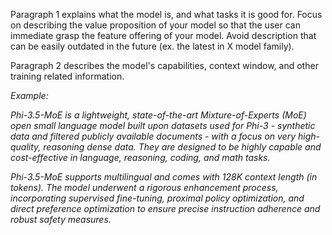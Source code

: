 <!-- DO NOT CHANGE MARKDOWN HEADERS. IF CHANGED, MODEL CARD MAY BE REJECTED BY A REVIEWER -->

<!-- `description.md` is required. -->

Paragraph 1 explains what the model is, and what tasks it is good for. Focus on describing the value proposition of your model so that the user can immediate grasp the feature offering of your model. Avoid description that can be easily outdated in the future (ex. the latest in X model family).

Paragraph 2 describes the model's capabilities, context window, and other training related information.

*Example:*

*Phi-3.5-MoE is a lightweight, state-of-the-art Mixture-of-Experts (MoE) open small language model built upon datasets used for Phi-3 - synthetic data and filtered publicly available documents - with a focus on very high-quality, reasoning dense data. They are designed to be highly capable and cost-effective in language, reasoning, coding, and math tasks.*

*Phi-3.5-MoE supports multilingual and comes with 128K context length (in tokens). The model underwent a rigorous enhancement process, incorporating supervised fine-tuning, proximal policy optimization, and direct preference optimization to ensure precise instruction adherence and robust safety measures.*
